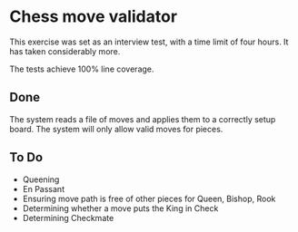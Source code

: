 # Chess move validator

This exercise was set as an interview test, with a time limit of four hours.
It has taken considerably more. 

The tests achieve 100% line coverage.

## Done

The system reads a file of moves and applies them to a correctly setup board.
The system will only allow valid moves for pieces.

## To Do 
 - Queening
 - En Passant
 - Ensuring move path is free of other pieces for Queen, Bishop, Rook
 - Determining whether a move puts the King in Check
 - Determining Checkmate
 